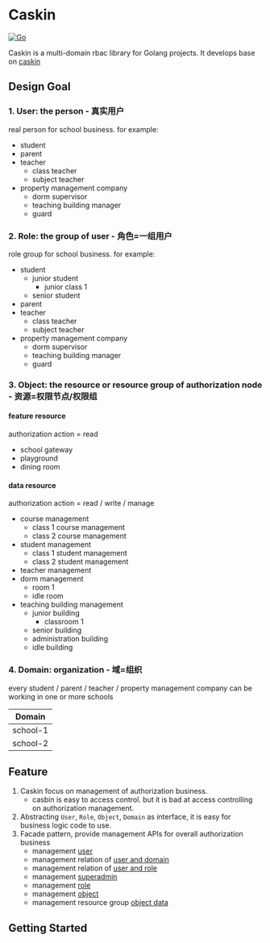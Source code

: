 # Caskin

[![Go](https://github.com/AWaterColorPen/caskin/actions/workflows/go.yml/badge.svg?branch=main)](https://github.com/AWaterColorPen/caskin/actions/workflows/go.yml)

Caskin is a multi-domain rbac library for Golang projects. It develops base on [caskin](https://github.com/casbin/casbin) 

## Design Goal

### 1. User: the person - 真实用户

real person for school business. for example:
- student
- parent
- teacher
  - class teacher
  - subject teacher
- property management company
  - dorm supervisor
  - teaching building manager
  - guard

### 2. Role: the group of user - 角色=一组用户

role group for school business. for example:

- student
  - junior student
    - junior class 1
  - senior student 
- parent
- teacher
  - class teacher
  - subject teacher
- property management company
  - dorm supervisor
  - teaching building manager
  - guard

### 3. Object: the resource or resource group of authorization node  - 资源=权限节点/权限组

#### feature resource

authorization action = read

- school gateway
- playground
- dining room

#### data resource

authorization action = read / write / manage

- course management
  - class 1 course management
  - class 2 course management
- student management
  - class 1 student management
  - class 2 student management
- teacher management
- dorm management
  - room 1
  - idle room
- teaching building management
  - junior building
    - classroom 1
  - senior building
  - administration building
  - idle building

### 4. Domain: organization - 域=组织

every student / parent / teacher / property management company can be working in one or more schools

| Domain   |
|----------|
| school-1 |
| school-2 |

## Feature

1. Caskin focus on management of authorization business.
   - casbin is easy to access control. but it is bad at access controlling on authorization management.
2. Abstracting `User`, `Role`, `Object`, `Domain` as interface, it is easy for business logic code to use.
3. Facade pattern, provide management APIs for overall authorization business
   - management [user](https://github.com/AWaterColorPen/caskin/blob/main/executor_user.go)
   - management relation of [user and domain](https://github.com/AWaterColorPen/caskin/blob/main/executor_user_domain.go)
   - management relation of [user and role](https://github.com/AWaterColorPen/caskin/blob/main/executor_user_role.go)
   - management [superadmin](https://github.com/AWaterColorPen/caskin/blob/main/executor_superadmin.go)
   - management [role](https://github.com/AWaterColorPen/caskin/blob/main/executor_role.go)
   - management [object](https://github.com/AWaterColorPen/caskin/blob/main/executor_object.go)
   - management resource group [object data](https://github.com/AWaterColorPen/caskin/blob/main/executor_object_data.go)

## Getting Started

